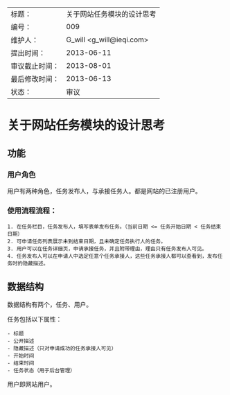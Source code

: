 <table>
    <tr>
        <td>标题：</td>
        <td>关于网站任务模块的设计思考</td>
    </tr>
    <tr>
        <td>编号：</td>
        <td>009</td>
    </tr>
    <tr>
        <td>维护人：</td>
        <td>G_will &lt;g_will@ieqi.com&gt;</td>
    </tr>
    <tr>
        <td>提出时间：</td>
        <td> 2013-06-11 </td>
    </tr>
    <tr>
        <td>审议截止时间：</td>
        <td> 2013-08-01 </td>
    </tr>
    <tr>
        <td>最后修改时间：</td>
        <td> 2013-06-13 </td>
    </tr>
    <tr>
        <td>状态：</td>
        <td>审议</td>
    </tr> 
</table>

# 关于网站任务模块的设计思考

## 功能

### 用户角色

用户有两种角色，任务发布人，与承接任务人。都是网站的已注册用户。

### 使用流程流程：
    
    1. 在任务栏目，任务发布人，填写表单发布任务。（当前日期 <= 任务开始日期 < 任务结束日期）
    2. 可申请任务列表展示未到结束日期，且未确定任务执行人的任务。
    3. 用户可以在任务详细页，申请承接任务，并且附带理由，理由只有任务发布人可见。
    4. 任务发布人可以在申请人中选定任意个任务承接人，这些任务承接人都可以查看到，发布任务时的隐藏描述。
    

## 数据结构

数据结构有两个，任务、用户。

任务包括以下属性：
    
    - 标题
    - 公开描述
    - 隐藏描述（只对申请成功的任务承接人可见）
    - 开始时间
    - 结束时间
    - 任务状态（用于后台管理）

用户即网站用户。
